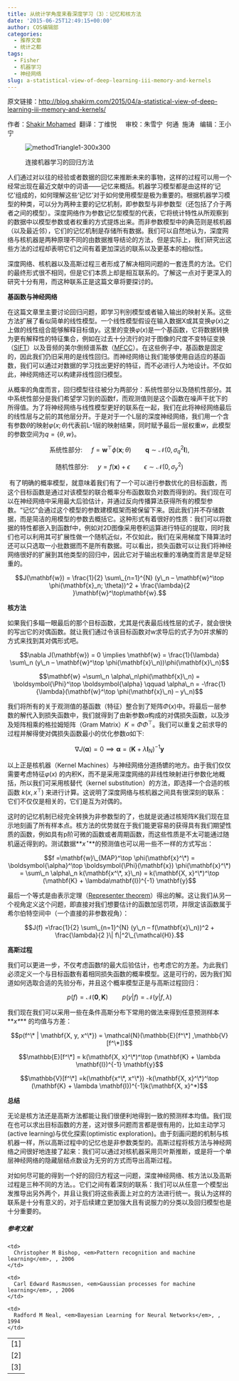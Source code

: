 ```yaml
---
title: 从统计学角度来看深度学习（3）：记忆和核方法
date: '2015-06-25T12:49:15+00:00'
author: COS编辑部
categories:
  - 推荐文章
  - 统计之都
tags:
  - Fisher
  - 机器学习
  - 神经网络
slug: a-statistical-view-of-deep-learning-iii-memory-and-kernels
---
```


原文链接：<http://blog.shakirm.com/2015/04/a-statistical-view-of-deep-learning-iii-memory-and-kernels/>

作者：<a href="http://www.shakirm.com/" target="_blank">Shakir Mohamed</a>  翻译：丁维悦     审校：朱雪宁  何通  施涛   编辑：王小宁<figure id="attachment_11153" style="width: 300px" class="wp-caption alignright">

![methodTriangle1-300x300](https://cos.name/wp-content/uploads/2015/06/methodTriangle1-300x300.png)<figcaption class="wp-caption-text">连接机器学习的回归方法</figcaption></figure> 

人们通过对以往的经验或者数据的回忆来推断未来的事物，这样的过程可以用一个经常出现在最近文献中的词语——记忆来概括。机器学习模型都是由这样的‘记忆’组成的，如何理解这些‘记忆’对于如何使用模型是极为重要的。根据机器学习模型的种类，可以分为两种主要的记忆机制，即参数型与非参数型（还包括了介于两者之间的模型）。深度网络作为参数记忆型模型的代表，它将统计特性从所观察到的数据中以模型参数或者权重的方式提炼出来。而非参数模型中的典范则是核机器（以及最近邻），它们的记忆机制是存储所有数据。我们可以自然地认为，深度网络与核机器是两种原理不同的由数据推导结论的方法，但是实际上，我们研究出这些方法的过程却表明它们之间有着更加深远的联系以及更基本的相似性。

深度网络、核机器以及高斯过程三者形成了解决相同问题的一套连贯的方法。它们的最终形式很不相同，但是它们本质上却是相互联系的。了解这一点对于更深入的研究十分有用，而这种联系正是这篇文章将要探讨的。

**<!--more-->基函数与神经网络**

在这篇文章里主要讨论回归问题，即学习判别模型或者输入输出的映射关系。这些方法扩展了看似简单的线性模型。一个线性模型假设在输入数据X或其变换$\varphi(x)$之上做的线性组合能够解释目标值$y$。这里的变换$\varphi(x)$是一个基函数，它将数据转换为更有解释性的特征集合，例如在过去十分流行的对于图像的尺度不变特征变换（[SIFT](https://en.wikipedia.org/wiki/Scale-invariant_feature_transform)）以及音频的美尔倒频谱系数（[MFCC](https://en.wikipedia.org/wiki/Mel-frequency_cepstrum)）。在这些例子中，基函数是固定的，因此我们仍旧采用的是线性回归。而神经网络让我们能够使用自适应的基函数，我们可以通过对数据的学习找出更好的特征，而不必进行人为地设计。不仅如此，神经网络还可以构建非线性回归模型。

从概率的角度而言，回归模型往往被分为两部分：系统性部分以及随机性部分。其中系统性部分是我们希望学习到的函数f，而观测值则是这个函数在噪声干扰下的所得值。为了将神经网络与线性模型更好的联系在一起，我们在此将神经网络最后的线性层与之前的其他层分开。于是对于一个L层的深度神经网络，我们用一个含有参数$\theta$的映射$\varphi(x;\theta)$代表前L-1层的映射结果，同时赋予最后一层权重$w$，此模型的参数空间为$q=\{\theta,w\}$。

$$\textrm{系统性部分: } \quad f = \mathbf{w}^\top \phi(\mathbf{x}; \theta) \qquad \mathbf{q}\sim \mathcal{N}(0,\sigma_q^2 \mathbf{I}),$$

$$\textrm{随机性部分: } \quad y = f(\mathbf{x}) + \epsilon \qquad \epsilon \sim \mathcal{N}(0, \sigma_y^2)$$

<em style="line-height: 1.5;"> </em>有了明确的概率模型，就意味着我们有了一个可以进行参数优化的目标函数，而这个目标函数是通过对该模型的联合概率分布函数取负对数而得到的。我们现在可以在神经网络中采用最大后验估计，并通过反向传播算法获得所有的模型参数。“记忆”会通过这个模型的参数建模框架而被保留下来。因此我们并不存储数据，而是简洁的用模型的参数去概括它。这种形式有着很好的性质：我们可以将数据的特性都嵌入到函数f中，例如对2D图像采用卷积运算进行特征的提取，同时我们也可以利用其可扩展性做一个随机近似，不仅如此，我们在采用梯度下降算法时还可以只选取一小批数据而不是所有数据。可以看出，损失函数可以让我们将神经网络很好的扩展到其他类型的回归中，因此它对于输出权重的准确度而言是举足轻重的。

$$J(\mathbf{w}) = \frac{1}{2} \sum\_{n=1}^{N} (y\_n – \mathbf{w}^\top \phi(\mathbf{x}_n; \theta))^2 + \frac{\lambda}{2 }\mathbf{w}^\top\mathbf{w}.$$

**核方法**

如果我们多瞄一眼最后的那个目标函数，尤其是代表最后线性层的式子，就会很快的写出它的对偶函数。就让我们通过令该目标函数对w求导后的式子为0并求解的方式来找到其对偶形式吧。

$$\nabla J(\mathbf{w}) = 0 \implies \mathbf{w} = \frac{1}{\lambda} \sum\_n (y\_n – \mathbf{w}^\top \phi(\mathbf{x}\_n))\phi(\mathbf{x}\_n)$$

$$\mathbf{w} =\sum\_n \alpha\_n\phi(\mathbf{x}\_n) = \boldsymbol{\Phi}^\top \boldsymbol{\alpha} \qquad \alpha\_n = -\frac{1}{\lambda}(\mathbf{w}^\top \phi(\mathbf{x}\_n) – y\_n)$$

我们将所有的关于观测值的基函数（特征）整合到了矩阵$\Phi(x)$中。将最后一层参数的解代入到损失函数中，我们就得到了由新参数$\alpha$构成的对偶损失函数，以及涉及矩阵相乘的格拉姆矩阵（Gram Matrix）$K=\Phi\Phi^{\top}$。我们可以重复之前求导的过程并解得使对偶损失函数最小的优化参数$\alpha$如下:

$$\nabla J(\mathbf{\boldsymbol{\alpha}}) = 0 \implies \boldsymbol{\alpha} = (\mathbf{K} + \lambda \mathbf{I}_N)^{-1} \mathbf{y}$$
  
以上正是核机器（Kernel Machines）与神经网络分道扬镳的地方。由于我们仅仅需要考虑特征$\varphi(x)$ 的内积K，而不是采用深度网络的非线性映射进行参数化地概括，所以我们可采用核替代（kernel substitution）的方法，即选择一个合适的核函数 $k(x,x^{\top})$ 来进行计算。这说明了深度网络与核机器之间具有很深刻的联系：它们不仅仅是相关的，它们是互为对偶的。

这时的记忆机制已经完全转换为非参数型的了，也就是说通过核矩阵K我们现在显示地刻画了所有样本点。核方法的优势就在于我们能更容易的获得具有我们期望性质的函数，例如具有p阶可微的函数或者周期函数，而这些性质是不太可能通过随机逼近得到的。测试数据**_$x^{\star}$_**的预测值也可以用一些不一样的方式写出：

$$f =\mathbf{w}\_{MAP}^\top \phi(\mathbf{x}^\*) = \boldsymbol{\alpha}^\top \boldsymbol{\Phi}(\mathbf{x}) \phi(\mathbf{x}^\*) = \sum\_n \alpha\_n k(\mathbf{x^\*, x}\_n) = k(\mathbf{X, x}^\*)^\top (\mathbf{K} + \lambda\mathbf{I})^{-1} \mathbf{y}$$
  
最后一个等式是由表示定理（[Representer theorem](http://en.wikipedia.org/wiki/Representer_theorem)）得出的解。这让我们从另一个视角定义这个问题，即直接对我们想要估计的函数加惩罚项，并限定该函数属于希尔伯特空间中（一个直接的非参数视角）：

$$J(f) =\frac{1}{2} \sum\_{n=1}^{N} (y\_n – f(\mathbf{x}\_n))^2 + \frac{\lambda}{2 }\| f\|^2\_{\mathcal{H}}.$$
  
**高斯过程**

我们可以更进一步，不仅考虑函数f的最大后验估计，也考虑它的方差。为此我们必须定义一个与目标函数有着相同损失函数的概率模型。这是可行的，因为我们知道如何选取合适的先验分布，并且这个概率模型正是与高斯过程回归：

$$p(f) = \mathcal{N}(\mathbf{0}, \mathbf{K}) \qquad p(y | f) = \mathcal{N}(y | f, \lambda)$$
  
我们现在我们可以采用一些在条件高斯分布下常用的做法来得到任意预测样本**_x*_** 的均值与方差：

$$p(f^\* | \mathbf{X, y, x^\*}) = \mathcal{N}(\mathbb{E}[f^\*] ,\mathbb{V}[f^\*])$$

$$\mathbb{E}[f^\*] = k(\mathbf{X, x}^\*)^\top (\mathbf{K} + \lambda \mathbf{I})^{-1} \mathbf{y}$$

$$\mathbb{V}[f^\*] =k(\mathbf{x^\*, x^\*}) -k(\mathbf{X, x}^\*)^\top (\mathbf{K} + \lambda \mathbf{I})^{-1}k(\mathbf{X, x}^*)$$
  
**总结**

无论是核方法还是高斯方法都能让我们很便利地得到一致的预测样本均值。我们现在也可以求出目标函数的方差，这对很多问题而言都是很有用的，比如主动学习(active learning)与优化探索(optimistic exploration)。由于刻画问题的机制与核机器一样，所以高斯过程中的记忆也是非参数类型的。高斯过程将核方法与神经网络之间很好地连接了起来：我们可以通过对核机器采用贝叶斯推断，或是将一个单层神经网络的隐藏层结点数设为无穷的方式而导出高斯过程。

对如何尽可能的得到一个好的回归方程这一问题，深度神经网络、核方法以及高斯过程是三种不同的方法。。它们之间有着深刻的联系：我们可以从任意一个模型出发推导出另外两个，并且让我们将这些表面上对立的方法进行统一。我认为这样的联系是十分有意义的，对于后续建立更加强大且有说服力的分类以及回归模型也是十分重要的。

##### 参考文献

<table>
  <tr>
    <td>
      <a id="225_1"></a>[1]
    </td>
    
    <td>
      Christopher M Bishop, <em>Pattern recognition and machine learning</em>, , 2006
    </td>
  </tr>
  
  <tr class="alternate">
    <td>
      <a id="225_2"></a>[2]
    </td>
    
    <td>
      Carl Edward Rasmussen, <em>Gaussian processes for machine learning</em>, , 2006
    </td>
  </tr>
  
  <tr>
    <td>
      <a id="225_3"></a>[3]
    </td>
    
    <td>
      Radford M Neal, <em>Bayesian Learning for Neural Networks</em>, , 1994
    </td>
  </tr>
</table>
